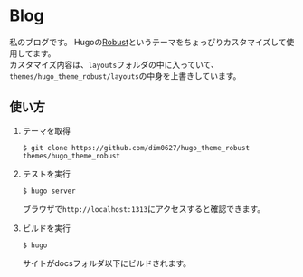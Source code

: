 # Blog
私のブログです。
Hugoの[Robust](https://github.com/dim0627/hugo_theme_robust)というテーマをちょっぴりカスタマイズして使用してます。  
カスタマイズ内容は、`layouts`フォルダの中に入っていて、`themes/hugo_theme_robust/layouts`の中身を上書きしています。

## 使い方
1. テーマを取得

    ```
    $ git clone https://github.com/dim0627/hugo_theme_robust themes/hugo_theme_robust
    ```

2. テストを実行

    ```
    $ hugo server
    ```
    ブラウザで`http://localhost:1313`にアクセスすると確認できます。

3. ビルドを実行

    ```
    $ hugo
    ```
    サイトがdocsフォルダ以下にビルドされます。
